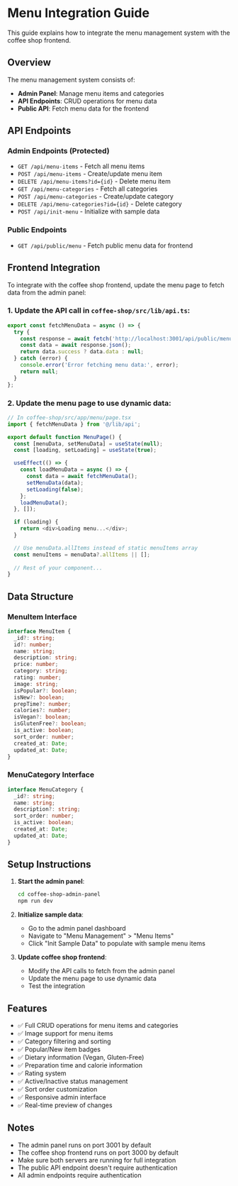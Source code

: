 # Menu Integration Guide

This guide explains how to integrate the menu management system with the coffee shop frontend.

## Overview

The menu management system consists of:
- **Admin Panel**: Manage menu items and categories
- **API Endpoints**: CRUD operations for menu data
- **Public API**: Fetch menu data for the frontend

## API Endpoints

### Admin Endpoints (Protected)
- `GET /api/menu-items` - Fetch all menu items
- `POST /api/menu-items` - Create/update menu item
- `DELETE /api/menu-items?id={id}` - Delete menu item
- `GET /api/menu-categories` - Fetch all categories
- `POST /api/menu-categories` - Create/update category
- `DELETE /api/menu-categories?id={id}` - Delete category
- `POST /api/init-menu` - Initialize with sample data

### Public Endpoints
- `GET /api/public/menu` - Fetch public menu data for frontend

## Frontend Integration

To integrate with the coffee shop frontend, update the menu page to fetch data from the admin panel:

### 1. Update the API call in `coffee-shop/src/lib/api.ts`:

```typescript
export const fetchMenuData = async () => {
  try {
    const response = await fetch('http://localhost:3001/api/public/menu');
    const data = await response.json();
    return data.success ? data.data : null;
  } catch (error) {
    console.error('Error fetching menu data:', error);
    return null;
  }
};
```

### 2. Update the menu page to use dynamic data:

```typescript
// In coffee-shop/src/app/menu/page.tsx
import { fetchMenuData } from '@/lib/api';

export default function MenuPage() {
  const [menuData, setMenuData] = useState(null);
  const [loading, setLoading] = useState(true);

  useEffect(() => {
    const loadMenuData = async () => {
      const data = await fetchMenuData();
      setMenuData(data);
      setLoading(false);
    };
    loadMenuData();
  }, []);

  if (loading) {
    return <div>Loading menu...</div>;
  }

  // Use menuData.allItems instead of static menuItems array
  const menuItems = menuData?.allItems || [];
  
  // Rest of your component...
}
```

## Data Structure

### MenuItem Interface
```typescript
interface MenuItem {
  _id?: string;
  id?: number;
  name: string;
  description: string;
  price: number;
  category: string;
  rating: number;
  image: string;
  isPopular?: boolean;
  isNew?: boolean;
  prepTime?: number;
  calories?: number;
  isVegan?: boolean;
  isGlutenFree?: boolean;
  is_active: boolean;
  sort_order: number;
  created_at: Date;
  updated_at: Date;
}
```

### MenuCategory Interface
```typescript
interface MenuCategory {
  _id?: string;
  name: string;
  description?: string;
  sort_order: number;
  is_active: boolean;
  created_at: Date;
  updated_at: Date;
}
```

## Setup Instructions

1. **Start the admin panel**:
   ```bash
   cd coffee-shop-admin-panel
   npm run dev
   ```

2. **Initialize sample data**:
   - Go to the admin panel dashboard
   - Navigate to "Menu Management" > "Menu Items"
   - Click "Init Sample Data" to populate with sample menu items

3. **Update coffee shop frontend**:
   - Modify the API calls to fetch from the admin panel
   - Update the menu page to use dynamic data
   - Test the integration

## Features

- ✅ Full CRUD operations for menu items and categories
- ✅ Image support for menu items
- ✅ Category filtering and sorting
- ✅ Popular/New item badges
- ✅ Dietary information (Vegan, Gluten-Free)
- ✅ Preparation time and calorie information
- ✅ Rating system
- ✅ Active/Inactive status management
- ✅ Sort order customization
- ✅ Responsive admin interface
- ✅ Real-time preview of changes

## Notes

- The admin panel runs on port 3001 by default
- The coffee shop frontend runs on port 3000 by default
- Make sure both servers are running for full integration
- The public API endpoint doesn't require authentication
- All admin endpoints require authentication



